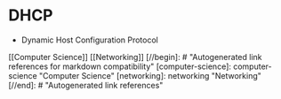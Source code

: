 # DHCP

- Dynamic Host Configuration Protocol

[[Computer Science]] [[Networking]]
[//begin]: # "Autogenerated link references for markdown compatibility"
[computer-science]: computer-science "Computer Science"
[networking]: networking "Networking"
[//end]: # "Autogenerated link references"